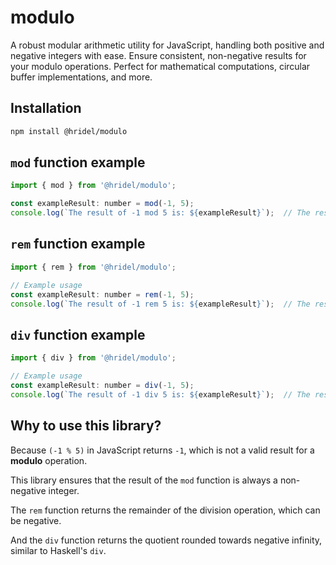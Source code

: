 # modulo

A robust modular arithmetic utility for JavaScript, handling both positive and negative integers with ease. Ensure consistent, non-negative results for your modulo operations. Perfect for mathematical computations, circular buffer implementations, and more.

## Installation

```bash
npm install @hridel/modulo
```

## `mod` function example

```javascript
import { mod } from '@hridel/modulo';

const exampleResult: number = mod(-1, 5);
console.log(`The result of -1 mod 5 is: ${exampleResult}`);  // The result of -1 mod 5 is: 4
```

## `rem` function example

```javascript
import { rem } from '@hridel/modulo';

// Example usage
const exampleResult: number = rem(-1, 5);
console.log(`The result of -1 rem 5 is: ${exampleResult}`);  // The result of -1 rem 5 is: -1
```

## `div` function example

```javascript
import { div } from '@hridel/modulo';

// Example usage
const exampleResult: number = div(-1, 5);
console.log(`The result of -1 div 5 is: ${exampleResult}`);  // The result of -1 div 5 is: -1
```

## Why to use this library?

Because `(-1 % 5)` in JavaScript returns `-1`, which is not a valid result for a **modulo** operation.

This library ensures that the result of the `mod` function is always a non-negative integer.

The `rem` function returns the remainder of the division operation, which can be negative.

And the `div` function returns the quotient rounded towards negative infinity, similar to Haskell's `div`.